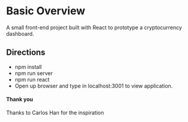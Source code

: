 # Basic Overview

A small front-end project built with React to prototype a cryptocurrency dashboard.

## Directions

- npm install
- npm run server
- npm run react
- Open up browser and type in localhost:3001 to view application.

#### Thank you

Thanks to Carlos Han for the inspiration
